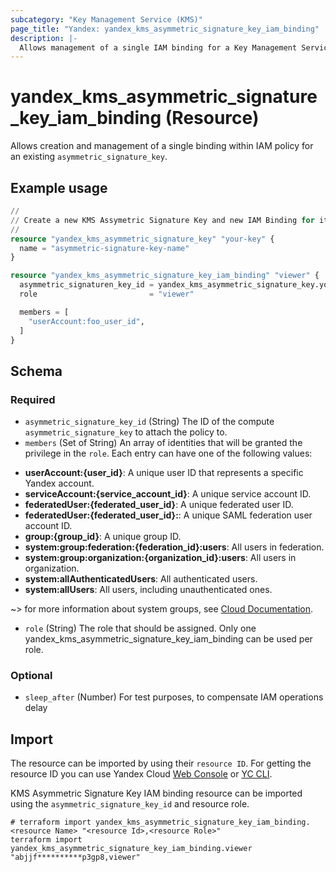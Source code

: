 ```yaml
---
subcategory: "Key Management Service (KMS)"
page_title: "Yandex: yandex_kms_asymmetric_signature_key_iam_binding"
description: |-
  Allows management of a single IAM binding for a Key Management Service.
---
```


# yandex_kms_asymmetric_signature_key_iam_binding (Resource)

Allows creation and management of a single binding within IAM policy for an existing `asymmetric_signature_key`.

## Example usage

```terraform
//
// Create a new KMS Assymetric Signature Key and new IAM Binding for it.
//
resource "yandex_kms_asymmetric_signature_key" "your-key" {
  name = "asymmetric-signature-key-name"
}

resource "yandex_kms_asymmetric_signature_key_iam_binding" "viewer" {
  asymmetric_signaturen_key_id = yandex_kms_asymmetric_signature_key.your-key.id
  role                         = "viewer"

  members = [
    "userAccount:foo_user_id",
  ]
}
```

<!-- schema generated by tfplugindocs -->
## Schema

### Required

- `asymmetric_signature_key_id` (String) The ID of the compute `asymmetric_signature_key` to attach the policy to.
- `members` (Set of String) An array of identities that will be granted the privilege in the `role`. Each entry can have one of the following values:
 * **userAccount:{user_id}**: A unique user ID that represents a specific Yandex account.
 * **serviceAccount:{service_account_id}**: A unique service account ID.
 * **federatedUser:{federated_user_id}**: A unique federated user ID.
 * **federatedUser:{federated_user_id}:**: A unique SAML federation user account ID.
 * **group:{group_id}**: A unique group ID.
 * **system:group:federation:{federation_id}:users**: All users in federation.
 * **system:group:organization:{organization_id}:users**: All users in organization.
 * **system:allAuthenticatedUsers**: All authenticated users.
 * **system:allUsers**: All users, including unauthenticated ones.

~> for more information about system groups, see [Cloud Documentation](https://yandex.cloud/docs/iam/concepts/access-control/system-group).
- `role` (String) The role that should be assigned. Only one yandex_kms_asymmetric_signature_key_iam_binding can be used per role.

### Optional

- `sleep_after` (Number) For test purposes, to compensate IAM operations delay

## Import

The resource can be imported by using their `resource ID`. For getting the resource ID you can use Yandex Cloud [Web Console](https://console.yandex.cloud) or [YC CLI](https://yandex.cloud/docs/cli/quickstart).

KMS Asymmetric Signature Key IAM binding resource can be imported using the `asymmetric_signature_key_id` and resource role.

```shell
# terraform import yandex_kms_asymmetric_signature_key_iam_binding.<resource Name> "<resource Id>,<resource Role>"
terraform import yandex_kms_asymmetric_signature_key_iam_binding.viewer "abjjf**********p3gp8,viewer"
```
